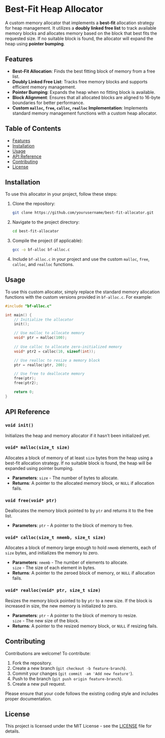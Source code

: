 # Best-Fit Heap Allocator

A custom memory allocator that implements a **best-fit** allocation strategy for heap management. It utilizes a **doubly linked free list** to track available memory blocks and allocates memory based on the block that best fits the requested size. If no suitable block is found, the allocator will expand the heap using **pointer bumping**.

## Features

- **Best-Fit Allocation**: Finds the best fitting block of memory from a free list.
- **Doubly Linked Free List**: Tracks free memory blocks and supports efficient memory management.
- **Pointer Bumping**: Expands the heap when no fitting block is available.
- **Block Alignment**: Ensures that all allocated blocks are aligned to 16-byte boundaries for better performance.
- **Custom `malloc`, `free`, `calloc`, `realloc` Implementation**: Implements standard memory management functions with a custom heap allocator.

## Table of Contents

- [Features](#features)
- [Installation](#installation)
- [Usage](#usage)
- [API Reference](#api-reference)
- [Contributing](#contributing)
- [License](#license)

## Installation

To use this allocator in your project, follow these steps:

1. Clone the repository:

   ```bash
   git clone https://github.com/yourusername/best-fit-allocator.git
   ```

2. Navigate to the project directory:

   ```bash
   cd best-fit-allocator
   ```

3. Compile the project (if applicable):

   ```bash
   gcc -o bf-alloc bf-alloc.c
   ```

4. Include `bf-alloc.c` in your project and use the custom `malloc`, `free`, `calloc`, and `realloc` functions.

## Usage

To use this custom allocator, simply replace the standard memory allocation functions with the custom versions provided in `bf-alloc.c`. For example:

```c
#include "bf-alloc.c"

int main() {
    // Initialize the allocator
    init();

    // Use malloc to allocate memory
    void* ptr = malloc(100);
    
    // Use calloc to allocate zero-initialized memory
    void* ptr2 = calloc(10, sizeof(int));

    // Use realloc to resize a memory block
    ptr = realloc(ptr, 200);

    // Use free to deallocate memory
    free(ptr);
    free(ptr2);

    return 0;
}
```

## API Reference

### `void init()`
Initializes the heap and memory allocator if it hasn’t been initialized yet.

### `void* malloc(size_t size)`
Allocates a block of memory of at least `size` bytes from the heap using a best-fit allocation strategy. If no suitable block is found, the heap will be expanded using pointer bumping.

- **Parameters**: `size` - The number of bytes to allocate.
- **Returns**: A pointer to the allocated memory block, or `NULL` if allocation fails.

### `void free(void* ptr)`
Deallocates the memory block pointed to by `ptr` and returns it to the free list.

- **Parameters**: `ptr` - A pointer to the block of memory to free.

### `void* calloc(size_t nmemb, size_t size)`
Allocates a block of memory large enough to hold `nmemb` elements, each of `size` bytes, and initializes the memory to zero.

- **Parameters**: `nmemb` - The number of elements to allocate.  
  `size` - The size of each element in bytes.
- **Returns**: A pointer to the zeroed block of memory, or `NULL` if allocation fails.

### `void* realloc(void* ptr, size_t size)`
Resizes the memory block pointed to by `ptr` to a new size. If the block is increased in size, the new memory is initialized to zero.

- **Parameters**: `ptr` - A pointer to the block of memory to resize.  
  `size` - The new size of the block.
- **Returns**: A pointer to the resized memory block, or `NULL` if resizing fails.

## Contributing

Contributions are welcome! To contribute:

1. Fork the repository.
2. Create a new branch (`git checkout -b feature-branch`).
3. Commit your changes (`git commit -am 'Add new feature'`).
4. Push to the branch (`git push origin feature-branch`).
5. Create a new pull request.

Please ensure that your code follows the existing coding style and includes proper documentation.

## License

This project is licensed under the MIT License - see the [LICENSE](LICENSE) file for details.


